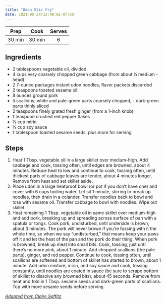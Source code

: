 ```yaml
---
title: "Udon Stir Fry"
date: 2021-05-24T12:48:01-07:00
---
```


| Prep   | Cook | Serves |
| :----: | :----: | :----: |
| 30 min | 30 min | 6 |

## Ingredients

- 2 tablespoons vegetable oil, divided
- 4 cups very coarsely chopped green cabbage (from about ¼ medium - head)
- 2 7-ounce packages instant udon noodles, flavor packets discarded
- 2 teaspoons toasted sesame oil
- 8 ounces ground pork
- 5 scallions, white and pale-green parts coarsely chopped, - dark-green parts thinly sliced
- 2 teaspoons finely grated fresh ginger (from a 1-inch knob)
- 1 teaspoon crushed red pepper flakes
- ⅓ cup mirin
- ⅓ cup soy sauce
- 1 tablespoon toasted sesame seeds, plus more for serving

## Steps
1. Heat 1 Tbsp. vegetable oil in a large skillet over medium-high. Add cabbage and cook, tossing often, until edges are browned, about 4 minutes. Reduce heat to low and continue to cook, tossing often, until thickest parts of cabbage leaves are tender, about 4 minutes longer. Remove from heat and set skillet aside.
2. Place udon in a large heatproof bowl (or pot if you don’t have one) and cover with 6 cups boiling water. Let sit 1 minute, stirring to break up noodles, then drain in a colander. Transfer noodles back to bowl and toss with sesame oil. Transfer cabbage to bowl with noodles. Wipe out skillet.
3. Heat remaining 1 Tbsp. vegetable oil in same skillet over medium-high and add pork, breaking up and spreading across surface of pan with a spatula or tongs. Cook pork, undisturbed, until underside is brown, about 3 minutes. The pork will never brown if you’re fussing with it the whole time, so when we say “undisturbed,” that means keep your paws off it and let the heat of the pan and the pork do their thing. When pork is browned, break up meat into small bits. Cook, tossing, just until there’s no more pink, about 1 minute. Add chopped scallions (the pale parts), ginger, and red pepper. Continue to cook, tossing often, until scallions are softened and bottom of skillet has started to brown, about 1 minute. Add udon mixture, mirin, and soy sauce and cook, tossing constantly, until noodles are coated in sauce (be sure to scrape bottom of skillet to dissolve any browned bits), about 45 seconds. Remove from heat and fold in 1 Tbsp. sesame seeds and dark-green parts of scallions. Top with more sesame seeds before serving.

_[Adapted from Claire Saffitz](https://www.bonappetit.com/recipe/stir-fried-udon-with-pork)_

